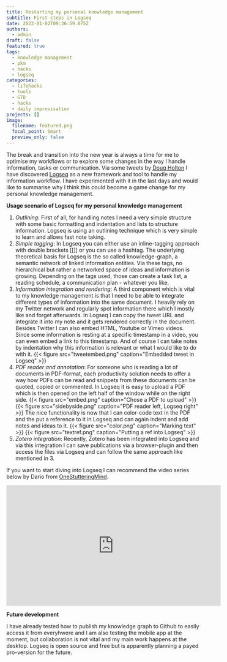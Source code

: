 ```yaml
---
title: Restarting my personal knowledge management
subtitle: First steps in Logseq
date: 2022-01-02T09:36:59.875Z
authors:
  - admin
draft: false
featured: true
tags:
  - knowledge management
  - pkm
  - hacks
  - logseq
categories:
  - lifehacks
  - tools
  - GTD
  - hacks
  - daily improvisation
projects: []
image:
  filename: featured.png
  focal_point: Smart
  preview_only: false
---
```

The break and transition into the new year is always a time for me to optimise my workflows or to explore some changes in the way I handle information, tasks or communication. Via some tweets by [Doug Holton](https://twitter.com/edtechdev) I have discovered [Logseq](https://logseq.com) as a new framework and tool to handle my information workflow. I have experimented with it in the last days and would like to summarise why I think this could become a game change for my personal knowledge management.

**Usage scenario of Logseq for my personal knowledge management**

1. *Outlining*: First of all, for handling notes I need a very simple structure with some basic formatting and indentation and lists to structure information. Logseq is using an outlining technique which is very simple to learn and allows fast note taking.
2. *Simple tagging*: In Logseq you can either use an inline-tagging approach with double brackets [[]] or you can use a hashtag. The underlying theoretical basis for Logseq is the so called knowledge-graph, a semantic network of linked information entities. Via these tags, no hierarchical but rather a networked space of ideas and information is growing. Depending on the tags used, those can create a task list, a reading schedule, a communication plan - whatever you like.
2. *Information integration and rendering*: A third component which is vital to my knowledge management is that I need to be able to integrate different types of information into the same document. I heavily rely on my Twitter network and regularly spot information there which I mostly like and forget afterwards. In Logseq I can copy the tweet URL and integrate it into my note and it gets rendered correctly in the document. Besides Twitter I can also embed HTML, Youtube or Vimeo videos. Since some information is resting at a specific timestamp in a video, you can even embed a link to this timestamp. And of course I can take notes by indentation why this information is relevant or what I would like to do with it.
{{< figure src="tweetembed.png" caption="Embedded tweet in Logseq" >}}
3. *PDF reader and annotation*: For someone who is reading a lot of documents in PDF-format, each productivity solution needs to offer a way how PDFs can be read and snippets from these documents can be quoted, copied or commented. In Logseq it is easy to upload a PDF which is then opened on the left half of the window while on the right side.
{{< figure src="embed.png" caption="Chose a PDF to upload" >}}
{{< figure src="sidebyside.png" caption="PDF reader left, Logseq right" >}}
The nice functionality is now that I can color-code text in the PDF and the put a reference to it in Logseq and can again indent and add notes and ideas to it.
{{< figure src="color.png" caption="Marking text" >}}
{{< figure src="textref.png" caption="Putting a ref into Logseq" >}}
4. *Zotero integration*: Recently, Zotero has been integrated into Logseq and via this integration I can save publications via a browser-plugin and then access the files via Logseq and can follow the same approach like mentioned in 3.

If you want to start diving into Logseq I can recommend the video series below by Dario from [OneStutteringMind](https://www.onestutteringmind.com).

<iframe width="560" height="315" src="https://www.youtube.com/embed/oBtKHwFBn0k" title="YouTube video player" frameborder="0" allow="accelerometer; autoplay; clipboard-write; encrypted-media; gyroscope; picture-in-picture" allowfullscreen></iframe>


**Future development**

I have already tested how to publish my knowledge graph to Github to easily access it from everyhwere and I am also testing the mobile app at the moment, but collaboration is not vital and my main work happens at the desktop. Logseq is open source and free but is apparently planning a payed pro-version for the future.

